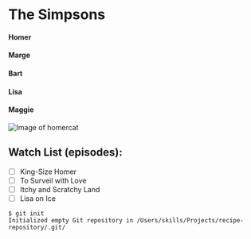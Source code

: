 # The Simpsons
#### Homer 
#### Marge
#### Bart
#### Lisa
#### Maggie

![Image of homercat](https://octodex.github.com/images/homercat.png)

## Watch List (episodes):

- [ ] King-Size Homer
- [ ] To Surveil with Love
- [ ] Itchy and Scratchy Land
- [ ] Lisa on Ice
```
$ git init
Initialized empty Git repository in /Users/skills/Projects/recipe-repository/.git/
```
